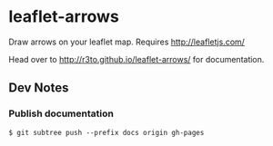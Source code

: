 leaflet-arrows
==============

Draw arrows on your leaflet map. Requires http://leafletjs.com/

Head over to http://r3to.github.io/leaflet-arrows/ for documentation.


## Dev Notes

### Publish documentation

`$ git subtree push --prefix docs origin gh-pages`
